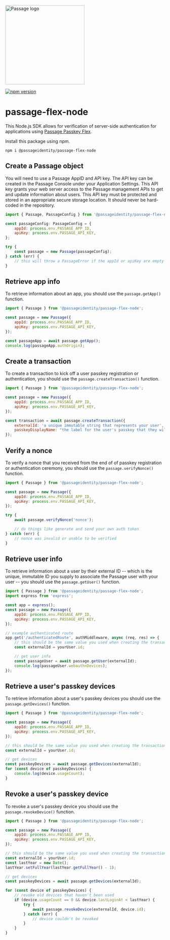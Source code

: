<img src="https://storage.googleapis.com/passage-docs/passage-logo-gradient.svg" alt="Passage logo" style="width:250px;"/>

[![npm version](https://badge.fury.io/js/@passageidentity%2Fpassage-flex-node.svg)](https://badge.fury.io/js/@passageidentity%2Fpassage-flex-node)

# passage-flex-node

This Node.js SDK allows for verification of server-side authentication for applications using [Passage Passkey Flex](https://passage.id).

Install this package using npm.

```
npm i @passageidentity/passage-flex-node
```

## Create a Passage object

You will need to use a Passage AppID and API key. The API key can be created in the Passage Console under your Application Settings. This API key grants your web server access to the Passage management APIs to get and update information about users. This API key must be protected and stored in an appropriate secure storage location. It should never be hard-coded in the repository.

```javascript
import { Passage, PassageConfig } from '@passageidentity/passage-flex-node';

const passageConfig: PassageConfig = {
    appId: process.env.PASSAGE_APP_ID,
    apiKey: process.env.PASSAGE_API_KEY,
};

try {
    const passage = new Passage(passageConfig);
} catch (err) {
    // this will throw a PassageError if the appId or apiKey are empty
}
```

## Retrieve app info

To retrieve information about an app, you should use the `passage.getApp()` function.

```javascript
import { Passage } from '@passageidentity/passage-flex-node';

const passage = new Passage({
    appId: process.env.PASSAGE_APP_ID,
    apiKey: process.env.PASSAGE_API_KEY,
});

const passageApp = await passage.getApp();
console.log(passageApp.authOrigin);
```

## Create a transaction

To create a transaction to kick off a user passkey registration or authentication, you should use the `passage.createTransaction()` function.

```javascript
import { Passage } from '@passageidentity/passage-flex-node';

const passage = new Passage({
    appId: process.env.PASSAGE_APP_ID,
    apiKey: process.env.PASSAGE_API_KEY,
});

const transaction = await passage.createTransaction({
    externalId: 'a unique immutable string that represents your user',
    passkeyDisplayName: "the label for the user's passkey that they will see when logging in",
});
```

## Verify a nonce

To verify a nonce that you received from the end of of passkey registration or authentication ceremony, you should use the `passage.verifyNonce()` function.

```javascript
import { Passage } from '@passageidentity/passage-flex-node';

const passage = new Passage({
    appId: process.env.PASSAGE_APP_ID,
    apiKey: process.env.PASSAGE_API_KEY,
});

try {
    await passage.verifyNonce('nonce');

    // do things like generate and send your own auth token
} catch (err) {
    // nonce was invalid or unable to be verified
}
```

## Retrieve user info

To retrieve information about a user by their external ID -- which is the unique, immutable ID you supply to associate the Passage user with your user -- you should use the `passage.getUser()` function.

```javascript
import { Passage } from '@passageidentity/passage-flex-node';
import express from 'express';

const app = express();
const passage = new Passage({
    appId: process.env.PASSAGE_APP_ID,
    apiKey: process.env.PASSAGE_API_KEY,
});

// example authenticated route
app.get('/authenticatedRoute', authMiddleware, async (req, res) => {
    // this should be the same value you used when creating the transaction
    const externalId = yourUser.id;

    // get user info
    const passageUser = await passage.getUser(externalId);
    console.log(passageUser.webauthnDevices);
});
```

## Retrieve a user's passkey devices

To retrieve information about a user's passkey devices you should use the `passage.getDevices()` function.

```javascript
import { Passage } from '@passageidentity/passage-flex-node';

const passage = new Passage({
    appId: process.env.PASSAGE_APP_ID,
    apiKey: process.env.PASSAGE_API_KEY,
});

// this should be the same value you used when creating the transaction
const externalId = yourUser.id;

// get devices
const passkeyDevices = await passage.getDevices(externalId);
for (const device of passkeyDevices) {
    console.log(device.usageCount);
}
```

## Revoke a user's passkey device

To revoke a user's passkey device you should use the `passage.revokeDevice()` function.

```javascript
import { Passage } from '@passageidentity/passage-flex-node';

const passage = new Passage({
    appId: process.env.PASSAGE_APP_ID,
    apiKey: process.env.PASSAGE_API_KEY,
});

// this should be the same value you used when creating the transaction
const externalId = yourUser.id;
const lastYear = new Date();
lastYear.setFullYear(lastYear.getFullYear() - 1);

// get devices
const passkeyDevices = await passage.getDevices(externalId);

for (const device of passkeyDevices) {
    // revoke old devices that haven't been used
    if (device.usageCount == 0 && device.lastLoginAt < lastYear) {
        try {
            await passage.revokeDevice(externalId, device.id);
        } catch (err) {
            // device couldn't be revoked
        }
    }
}
```
